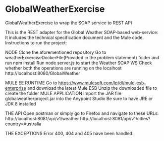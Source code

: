 # GlobalWeatherExercise
GlobalWeatherExercise to wrap the SOAP service to REST API

This is the REST adapter for the Global Weather SOAP-based web-service:
It includes the technical specification document and the Mule code.
Instructions to run the project:

NODE
Clone the aforementioned repository
Go to weatherExcerciseDockerFile(Provided in the problem statement) folder and run npm install
Run node server.js to start the Weather SOAP WS
Check whether both the  operations are running on the localhost
http://localhost:8080/GlobalWeather

MULE EE RUNTIME
Go to https://www.mulesoft.com/lp/dl/mule-esb-enterprise and download the latest Mule ESB
Unzip the downloaded file to create the folder
MULE APPLICATION
Import the JAR file globalweatherproject.jar into the Anypoint Studio
Be sure to have JRE or JDK 8 installed

THE API
Open postman or simply go to Firefox and navigate to these URLs:
http://localhost:8081/api/v1/weather
http://localhost:8081/api/v1/cities?country=Australia

THE EXCEPTIONS
Error 400, 404 and 405 have been handled.
